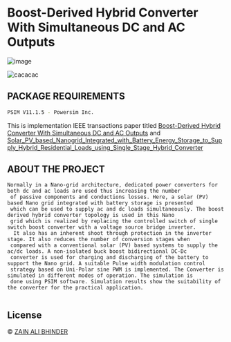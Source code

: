 # Boost-Derived Hybrid Converter With Simultaneous DC and AC Outputs

![image](https://github.com/zainalibhinder/Boost-Derived-Hybrid-Converter-With-Simultaneous-DC-and-AC-Outputs/assets/109630795/9894c9d4-9ee6-4c77-a67f-8e7e67be8e98)

![cacacac](https://github.com/zainalibhinder/Boost-Derived-Hybrid-Converter-With-Simultaneous-DC-and-AC-Outputs/assets/109630795/5d286da4-ea78-420d-a142-6d5e350880e7)

## PACKAGE REQUIREMENTS

```bash
PSIM V11.1.5 - Powersim Inc. 
```

This is implementation IEEE transactions paper titled [Boost-Derived Hybrid Converter With Simultaneous DC and AC Outputs](https://ieeexplore.ieee.org/document/6553180?denied=)
and [Solar_PV_based_Nanogrid_Integrated_with_Battery_Energy_Storage_to_Supply_Hybrid_Residential_Loads_using_Single_Stage_Hybrid_Converter](https://www.researchgate.net/publication/338452475_Solar_PV_based_Nanogrid_Integrated_with_Battery_Energy_Storage_to_Supply_Hybrid_Residential_Loads_using_Single_Stage_Hybrid_Converter)

## ABOUT THE PROJECT

```
Normally in a Nano-grid architecture, dedicated power converters for both dc and ac loads are used thus increasing the number
 of passive components and conductions losses. Here, a solar (PV) based Nano grid integrated with battery storage is presented
 which can be used to supply ac and dc loads simultaneously. The boost derived hybrid converter topology is used in this Nano
 grid which is realized by replacing the controlled switch of single switch boost converter with a voltage source bridge inverter.
  It also has an inherent shoot through protection in the inverter stage. It also reduces the number of conversion stages when
 compared with a conventional solar (PV) based systems to supply the ac/dc loads. A non-isolated buck boost bidirectional DC-Dc
 converter is used for charging and discharging of the battery to support the Nano grid. A suitable Pulse width modulation control
 strategy based on Uni-Polar sine PWM is implemented. The Converter is simulated in different modes of operation. The simulation is
 done using PSIM software. Simulation results show the suitability of the converter for the practical application.
 
```



## License
&copy; 
[ZAIN ALI BHINDER](https://github.com/ZAINALIBHINDER)
